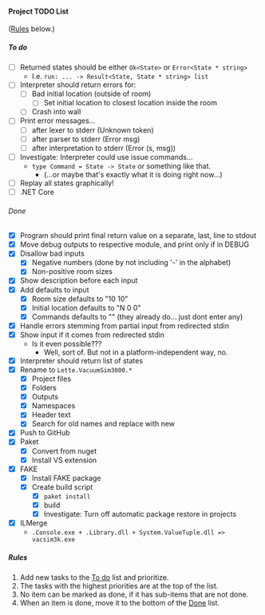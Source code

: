 #### Project TODO List

([Rules](#rules) below.)

##### To do

- [ ] Returned states should be either `Ok<State>` or `Error<State * string>`
  * I.e. `run: ... -> Result<State, State * string> list`
- [ ] Interpreter should return errors for:
  - [ ] Bad initial location (outside of room)
    - [ ] Set initial location to closest location inside the room
  - [ ] Crash into wall
- [ ] Print error messages...
  - [ ] after lexer to stderr (Unknown token)
  - [ ] after parser to stderr (Error msg)
  - [ ] after interpretation to stderr (Error (s, msg))
- [ ] Investigate: Interpreter could use issue commands...
  * `type Command = State -> State` or something like that.
    * (...or maybe that's exactly what it is doing right now...)
- [ ] Replay all states graphically!
- [ ] .NET Core

###### Done

- [x] Program should print final return value on a separate, last, line to stdout
- [x] Move debug outputs to respective module, and print only if in DEBUG
- [x] Disallow bad inputs
  - [x] Negative numbers (done by not including '-' in the alphabet)
  - [x] Non-positive room sizes
- [x] Show description before each input
- [x] Add defaults to input
  - [x] Room size defaults to "10 10"
  - [x] Initial location defaults to "N 0 0"
  - [x] Commands defaults to "" (they already do... just dont enter any)
- [x] Handle errors stemming from partial input from redirected stdin
- [x] Show input if it comes from redirected stdin
  * Is it even possible???
    * Well, sort of. But not in a platform-independent way, no.
- [x] Interpreter should return list of states
- [x] Rename to `Lette.VacuumSim3000.*`
  - [x] Project files
  - [x] Folders
  - [x] Outputs
  - [x] Namespaces
  - [x] Header text
  - [x] Search for old names and replace with new
- [x] Push to GitHub
- [x] Paket
  - [x] Convert from nuget
  - [x] Install VS extension
- [x] FAKE
  - [x] Install FAKE package
  - [x] Create build script
    - [x] `paket install`
    - [x] build
    - [x] Investigate: Turn off automatic package restore in projects
- [x] ILMerge
  * `.Console.exe + .Library.dll + System.ValueTuple.dll => vacsim3k.exe`

##### Rules

1. Add new tasks to the [To do](#to-do) list and prioritize.
1. The tasks with the highest priorities are at the top of the list.
1. No item can be marked as done, if it has sub-items that are not done.
1. When an item is done, move it to the bottom of the [Done](#done) list.

